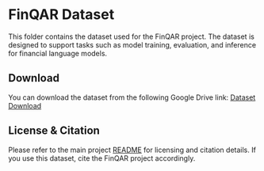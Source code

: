 # FinQAR Dataset

This folder contains the dataset used for the FinQAR project. The dataset is designed to support tasks such as model training, evaluation, and inference for financial language models.

## Download
You can download the dataset from the following Google Drive link:
[Dataset Download](https://drive.google.com/drive/folders/1KjHJuadd6VclbZd-yAIUBjlw0VWJi96S?usp=sharing)

## License & Citation
Please refer to the main project [README](../README.md) for licensing and citation details. If you use this dataset, cite the FinQAR project accordingly.
